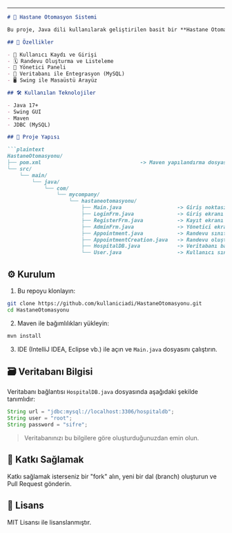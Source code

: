 

---

```markdown
# 🏥 Hastane Otomasyon Sistemi

Bu proje, Java dili kullanılarak geliştirilen basit bir **Hastane Otomasyon Sistemi**dir. Kullanıcılar, randevu alabilir, kayıt olabilir, giriş yapabilir; yöneticiler ise randevuları ve kullanıcıları yönetebilir.

## 🚀 Özellikler

- 👤 Kullanıcı Kaydı ve Girişi
- 🗓️ Randevu Oluşturma ve Listeleme
- 🔐 Yönetici Paneli
- 💾 Veritabanı ile Entegrasyon (MySQL)
- 🖥️ Swing ile Masaüstü Arayüz

## 🛠️ Kullanılan Teknolojiler

- Java 17+
- Swing GUI
- Maven
- JDBC (MySQL)

## 📁 Proje Yapısı

```plaintext
HastaneOtomasyonu/
├── pom.xml                                -> Maven yapılandırma dosyası
└── src/
    └── main/
        └── java/
            └── com/
                └── mycompany/
                    └── hastaneotomasyonu/
                        ├── Main.java                  -> Giriş noktası
                        ├── LoginFrm.java              -> Giriş ekranı
                        ├── RegisterFrm.java           -> Kayıt ekranı
                        ├── AdminFrm.java              -> Yönetici ekranı
                        ├── Appointment.java           -> Randevu sınıfı
                        ├── AppointmentCreation.java   -> Randevu oluşturucu
                        ├── HospitalDB.java            -> Veritabanı bağlantısı
                        └── User.java                  -> Kullanıcı sınıfı
```

## ⚙️ Kurulum

1. Bu repoyu klonlayın:
```bash
git clone https://github.com/kullaniciadi/HastaneOtomasyonu.git
cd HastaneOtomasyonu
```

2. Maven ile bağımlılıkları yükleyin:
```bash
mvn install
```

3. IDE (IntelliJ IDEA, Eclipse vb.) ile açın ve `Main.java` dosyasını çalıştırın.

## 🗃️ Veritabanı Bilgisi

Veritabanı bağlantısı `HospitalDB.java` dosyasında aşağıdaki şekilde tanımlıdır:

```java
String url = "jdbc:mysql://localhost:3306/hospitaldb";
String user = "root";
String password = "sifre";
```

> Veritabanınızı bu bilgilere göre oluşturduğunuzdan emin olun.


## 📌 Katkı Sağlamak

Katkı sağlamak isterseniz bir "fork" alın, yeni bir dal (branch) oluşturun ve Pull Request gönderin.

## 🪪 Lisans

MIT Lisansı ile lisanslanmıştır.
```
